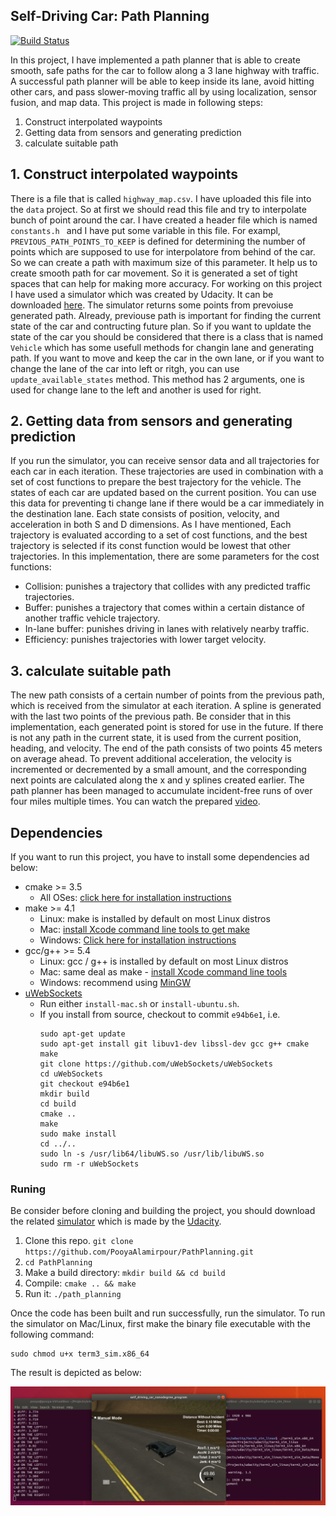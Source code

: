 ## Self-Driving Car: Path Planning

[![Build Status](https://travis-ci.org/joemccann/dillinger.svg?branch=master)](https://travis-ci.org/joemccann/dillinger)

In this project, I have implemented a path planner that is able to create smooth, safe paths for the car to follow along a 3 lane highway with traffic. A successful path planner will be able to keep inside its lane, avoid hitting other cars, and pass slower-moving traffic all by using localization, sensor fusion, and map data. This project is made in following steps:

1. Construct interpolated waypoints
2. Getting data from sensors and generating prediction
3. calculate suitable path

## 1. Construct interpolated waypoints
There is a file that is called `highway_map.csv`. I have uploaded this file into the `data` project. So at first we should read this file and try to interpolate bunch of point around the car. I have created a header file which is named `constants.h
` and I have put some variable in this file. For exampl, `PREVIOUS_PATH_POINTS_TO_KEEP` is defined for determining the number of points which are supposed to use for interpolatore from behind of the car. So we can create a path with maximum size of this parameter. It help us to create smooth path for car movement. So it is generated a set of tight spaces that can help for making more accuracy. 
For working on this project I have used a simulator which was created by Udacity. It can be downloaded [here](https://github.com/udacity/self-driving-car-sim/releases/tag/T3_v1.2). The simulator returns some points from prevoiuse generated path. Already, previouse path is important for finding the current state of the car and contructing future plan. So if you want to upldate the state of the car you should be considered that there is a class that is named `Vehicle` which has some usefull methods for changin lane and generating path. If you want to move and keep the car in the own lane, or if you want to change the lane of the car into left or ritgh, you can use `update_available_states` method. This method has 2 arguments, one is used for change lane to the left and another is used for right. 

## 2. Getting data from sensors and generating prediction
If you run the simulator, you can receive sensor data and all trajectories for each car in each iteration. These trajectories are used in combination with a set of cost functions to prepare the best trajectory for the vehicle. The states of each car are updated based on the current position. You can use this data for preventing ti change lane if there would be a car immediately in the destination lane. Each state consists of position, velocity, and acceleration in both S and D dimensions. As I have mentioned, Each trajectory is evaluated according to a set of cost functions, and the best trajectory is selected if its const function would be lowest that other trajectories. In this implementation, there are some parameters for the cost functions:
* Collision: punishes a trajectory that collides with any predicted traffic trajectories.
* Buffer: punishes a trajectory that comes within a certain distance of another traffic vehicle trajectory.
* In-lane buffer: punishes driving in lanes with relatively nearby traffic.
* Efficiency: punishes trajectories with lower target velocity.

## 3. calculate suitable path
The new path consists of a certain number of points from the previous path, which is received from the simulator at each iteration. A spline is generated with the last two points of the previous path. Be consider that in this implementation, each generated point is stored for use in the future. If there is not any path in the current state, it is used from the current position, heading, and velocity. The end of the path consists of two points 45 meters on average ahead. To prevent additional acceleration, the velocity is incremented or decremented by a small amount, and the corresponding next points are calculated along the x and y splines created earlier. The path planner has been managed to accumulate incident-free runs of over four miles multiple times. You can watch the prepared [video](https://www.youtube.com/watch?v=z6p7Zyk8W8E).

## Dependencies
If you want to run this project, you have to install some dependencies ad below:
* cmake >= 3.5
  * All OSes: [click here for installation instructions](https://cmake.org/install/)
* make >= 4.1
  * Linux: make is installed by default on most Linux distros
  * Mac: [install Xcode command line tools to get make](https://developer.apple.com/xcode/features/)
  * Windows: [Click here for installation instructions](http://gnuwin32.sourceforge.net/packages/make.htm)
* gcc/g++ >= 5.4
  * Linux: gcc / g++ is installed by default on most Linux distros
  * Mac: same deal as make - [install Xcode command line tools](https://developer.apple.com/xcode/features/)
  * Windows: recommend using [MinGW](http://www.mingw.org/)
* [uWebSockets](https://github.com/uWebSockets/uWebSockets)
  * Run either `install-mac.sh` or `install-ubuntu.sh`.
  * If you install from source, checkout to commit `e94b6e1`, i.e.
    ```
    sudo apt-get update
    sudo apt-get install git libuv1-dev libssl-dev gcc g++ cmake make
    git clone https://github.com/uWebSockets/uWebSockets 
    cd uWebSockets
    git checkout e94b6e1
    mkdir build
    cd build
    cmake ..
    make 
    sudo make install
    cd ../..
    sudo ln -s /usr/lib64/libuWS.so /usr/lib/libuWS.so
    sudo rm -r uWebSockets
    ```
    
### Runing
Be consider before cloning and building the project, you should download the related [simulator](https://github.com/udacity/self-driving-car-sim/releases/tag/T3_v1.2) which is made by the [Udacity](http://www.udacity.com). 
1. Clone this repo. ```git clone https://github.com/PooyaAlamirpour/PathPlanning.git```
2. ```cd PathPlanning```
3. Make a build directory: ```mkdir build && cd build```
4. Compile: ```cmake .. && make```
5. Run it: ```./path_planning```

Once the code has been built and run successfully, run the simulator. To run the simulator on Mac/Linux, first make the binary file executable with the following command:
```
sudo chmod u+x term3_sim.x86_64
```
The result is depicted as below:

![Output](https://github.com/PooyaAlamirpour/PathPlanning/blob/master/Images/Output.png)



